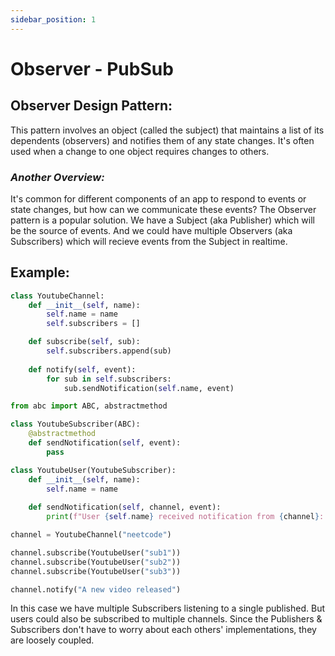 ```yaml
---
sidebar_position: 1
---
```


# Observer - PubSub

## **Observer Design Pattern:**
 This pattern involves an object (called the subject) that maintains a list of its dependents (observers) and notifies them of any state changes. It's often used when a change to one object requires changes to others.

### _**Another Overview:**_ 

It's common for different components of an app to respond to events or state changes, but how can we communicate these events? The Observer pattern is a popular solution. We have a Subject (aka Publisher) which will be the source of events. And we could have multiple Observers (aka Subscribers) which will recieve events from the Subject in realtime.



## **Example:**


```python
class YoutubeChannel:
    def __init__(self, name):
        self.name = name
        self.subscribers = []

    def subscribe(self, sub):
        self.subscribers.append(sub)
    
    def notify(self, event):
        for sub in self.subscribers:
            sub.sendNotification(self.name, event)

from abc import ABC, abstractmethod

class YoutubeSubscriber(ABC):
    @abstractmethod
    def sendNotification(self, event):
        pass

class YoutubeUser(YoutubeSubscriber):
    def __init__(self, name):
        self.name = name
    
    def sendNotification(self, channel, event):
        print(f"User {self.name} received notification from {channel}: {event}")

channel = YoutubeChannel("neetcode")

channel.subscribe(YoutubeUser("sub1"))
channel.subscribe(YoutubeUser("sub2"))
channel.subscribe(YoutubeUser("sub3"))

channel.notify("A new video released")
```
In this case we have multiple Subscribers listening to a single published. But users could also be subscribed to multiple channels. Since the Publishers & Subscribers don't have to worry about each others' implementations, they are loosely coupled.

